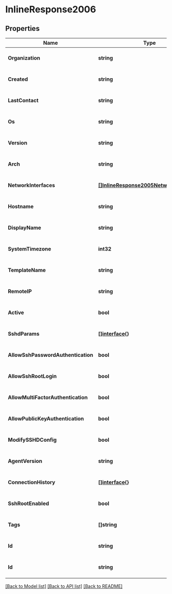 # InlineResponse2006

## Properties
Name | Type | Description | Notes
------------ | ------------- | ------------- | -------------
**Organization** | **string** |  | [optional] [default to null]
**Created** | **string** |  | [optional] [default to null]
**LastContact** | **string** |  | [optional] [default to null]
**Os** | **string** |  | [optional] [default to null]
**Version** | **string** |  | [optional] [default to null]
**Arch** | **string** |  | [optional] [default to null]
**NetworkInterfaces** | [**[]InlineResponse2005NetworkInterfaces**](inline_response_200_5_networkInterfaces.md) |  | [optional] [default to null]
**Hostname** | **string** |  | [optional] [default to null]
**DisplayName** | **string** |  | [optional] [default to null]
**SystemTimezone** | **int32** |  | [optional] [default to null]
**TemplateName** | **string** |  | [optional] [default to null]
**RemoteIP** | **string** |  | [optional] [default to null]
**Active** | **bool** |  | [optional] [default to null]
**SshdParams** | [**[]interface{}**](interface{}.md) |  | [optional] [default to null]
**AllowSshPasswordAuthentication** | **bool** |  | [optional] [default to null]
**AllowSshRootLogin** | **bool** |  | [optional] [default to null]
**AllowMultiFactorAuthentication** | **bool** |  | [optional] [default to null]
**AllowPublicKeyAuthentication** | **bool** |  | [optional] [default to null]
**ModifySSHDConfig** | **bool** |  | [optional] [default to null]
**AgentVersion** | **string** |  | [optional] [default to null]
**ConnectionHistory** | [**[]interface{}**](interface{}.md) |  | [optional] [default to null]
**SshRootEnabled** | **bool** |  | [optional] [default to null]
**Tags** | **[]string** |  | [optional] [default to null]
**Id** | **string** |  | [optional] [default to null]
**Id** | **string** |  | [optional] [default to null]

[[Back to Model list]](../README.md#documentation-for-models) [[Back to API list]](../README.md#documentation-for-api-endpoints) [[Back to README]](../README.md)


